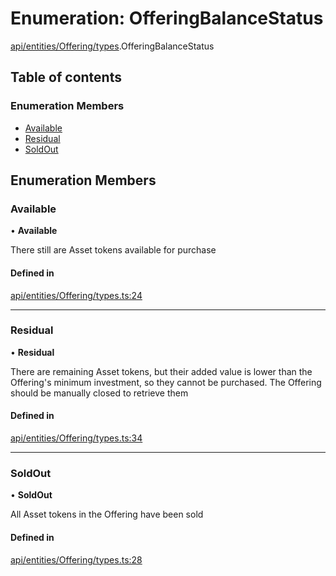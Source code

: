 # Enumeration: OfferingBalanceStatus

[api/entities/Offering/types](../wiki/api.entities.Offering.types).OfferingBalanceStatus

## Table of contents

### Enumeration Members

- [Available](../wiki/api.entities.Offering.types.OfferingBalanceStatus#available)
- [Residual](../wiki/api.entities.Offering.types.OfferingBalanceStatus#residual)
- [SoldOut](../wiki/api.entities.Offering.types.OfferingBalanceStatus#soldout)

## Enumeration Members

### Available

• **Available**

There still are Asset tokens available for purchase

#### Defined in

[api/entities/Offering/types.ts:24](https://github.com/PolymathNetwork/polymesh-sdk/blob/c6fe1be3/src/api/entities/Offering/types.ts#L24)

___

### Residual

• **Residual**

There are remaining Asset tokens, but their added value is lower than the Offering's
  minimum investment, so they cannot be purchased. The Offering should be manually closed
  to retrieve them

#### Defined in

[api/entities/Offering/types.ts:34](https://github.com/PolymathNetwork/polymesh-sdk/blob/c6fe1be3/src/api/entities/Offering/types.ts#L34)

___

### SoldOut

• **SoldOut**

All Asset tokens in the Offering have been sold

#### Defined in

[api/entities/Offering/types.ts:28](https://github.com/PolymathNetwork/polymesh-sdk/blob/c6fe1be3/src/api/entities/Offering/types.ts#L28)
